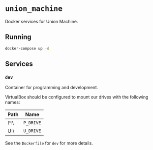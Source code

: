 # `union_machine`

Docker services for Union Machine.

## Running

```sh
docker-compose up -d
```

## Services

### `dev`

Container for programming and development.

VirtualBox should be configured to mount our drives with the following names:

Path  | Name
------|----------
P:\ | `P_DRIVE`
U:\ | `U_DRIVE`

See the `Dockerfile` for `dev` for more details.
